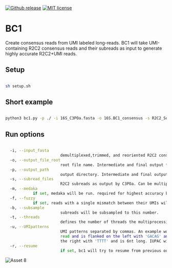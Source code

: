 [![Github release](https://img.shields.io/github/tag/christopher-vollmers/BC1.svg?label=Version)](https://github.com/christopher-vollmers/BC1/tags)
[![MIT license](https://img.shields.io/badge/License-MIT-blue.svg)](http://perso.crans.org/besson/LICENSE.html)


# BC1
Create consensus reads from UMI labeled long-reads.
BC1 will take UMI-containing R2C2 consensus reads and their subreads as input to generate highly accurate R2C2+UMI reads. 

## Setup ##

```bash

sh setup.sh

```

## Short example ##

```bash

python3 bc1.py -p ./ -i 16S_C3POa.fasta -o 16S.BC1_consensus -s R2C2_Subreads.fastq -f -t 60 -u 5.38:50.ACAG.BDHVBDHVBDHV.AG,3.38:50.ACAG.BDHVBDHVBDHV.CG

```

## Run options ##


```bash

  -i, --input_fasta 
                        demultiplexed,trimmed, and reoriented R2C2 consensus reads as output by C3POa_postprocessing.py
  -o, --output_file_root
                        root file name. Intermediate and final output files will be start with this
  -p, --output_path
                        output directory. Intermediate and final output files will be in this directory
  -s, --subread_files
                        R2C2 subreads as output by C3POa. Can be multiple comma separated files
  -m, --medaka          
			if set, medaka will be run. required for highest accuracy but definitely slows things down. assumes data was produced with R10.4 pores at 400bp/s speed
  -f, --fuzzy           
			if set, reads with a single mismatch between their UMIs will be combined. By default, only reads with identical UMIs will be combined.
  -b, --subsample
                        subreads will be subsampled to this number.
  -t, --threads
                        defines the number of threads the multiprocessing will use
  -u, --UMIpatterns
                        UMI patterns separated by commas. An example would be '5.0:3.GACAG.NNNNNNNNNNNNNN.,3.0:3.CAC.NNNNNN.TTTT' that would indicate two UMIs. The first at the 5prime end of the read starting somewhere in the first 3 bases of the
                        read and is flanked on the left with 'GACAG' and is 14nt long. The second at the 3prime end of the read starting somewhere in the first 3 bases of the (reverse complemented) read and is flanked on the left with 'CAC' and on
                        the right with 'TTTT' and is 6nt long. IUPAC wild card bares can be used at any position
  -r, --resume          
                        if set, bc1 will try to resume from previous output. Will only consider past results that were generate with the same exact command settings.


```



![Asset 8](https://github.com/christopher-vollmers/BC1/assets/28308271/3aaab974-07ec-4c08-868f-9c4887d60a0c)


